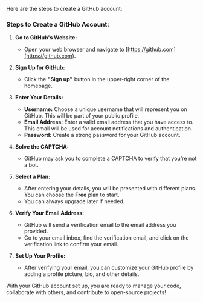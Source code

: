 Here are the steps to create a GitHub account:

### **Steps to Create a GitHub Account:**

1. **Go to GitHub's Website:**
   - Open your web browser and navigate to [https://github.com](https://github.com).

2. **Sign Up for GitHub:**
   - Click the **"Sign up"** button in the upper-right corner of the homepage.

3. **Enter Your Details:**
   - **Username:** Choose a unique username that will represent you on GitHub. This will be part of your public profile.
   - **Email Address:** Enter a valid email address that you have access to. This email will be used for account notifications and authentication.
   - **Password:** Create a strong password for your GitHub account.
   
4. **Solve the CAPTCHA:**
   - GitHub may ask you to complete a CAPTCHA to verify that you're not a bot.

5. **Select a Plan:**
   - After entering your details, you will be presented with different plans. You can choose the **Free** plan to start.
   - You can always upgrade later if needed.

6. **Verify Your Email Address:**
   - GitHub will send a verification email to the email address you provided.
   - Go to your email inbox, find the verification email, and click on the verification link to confirm your email.

7. **Set Up Your Profile:**
   - After verifying your email, you can customize your GitHub profile by adding a profile picture, bio, and other details.

With your GitHub account set up, you are ready to manage your code, collaborate with others, and contribute to open-source projects!